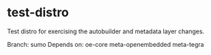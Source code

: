 test-distro
===========

Test distro for exercising the autobuilder and metadata layer changes.

Branch: sumo
Depends on:
   oe-core
   meta-openembedded
   meta-tegra
